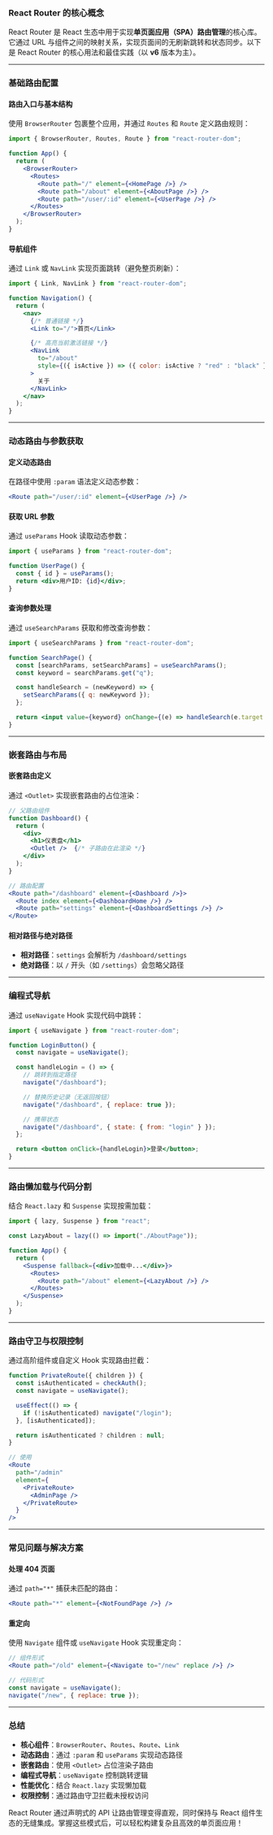 ### React Router 的核心概念  
React Router 是 React 生态中用于实现**单页面应用（SPA）路由管理**的核心库。它通过 URL 与组件之间的映射关系，实现页面间的无刷新跳转和状态同步。以下是 React Router 的核心用法和最佳实践（以 **v6** 版本为主）。

---

### 基础路由配置  
#### 路由入口与基本结构  
使用 `BrowserRouter` 包裹整个应用，并通过 `Routes` 和 `Route` 定义路由规则：  
```jsx  
import { BrowserRouter, Routes, Route } from "react-router-dom";  

function App() {  
  return (  
    <BrowserRouter>  
      <Routes>  
        <Route path="/" element={<HomePage />} />  
        <Route path="/about" element={<AboutPage />} />  
        <Route path="/user/:id" element={<UserPage />} />  
      </Routes>  
    </BrowserRouter>  
  );  
}  
```

#### 导航组件  
通过 `Link` 或 `NavLink` 实现页面跳转（避免整页刷新）：  
```jsx  
import { Link, NavLink } from "react-router-dom";  

function Navigation() {  
  return (  
    <nav>  
      {/* 普通链接 */}  
      <Link to="/">首页</Link>  

      {/* 高亮当前激活链接 */}  
      <NavLink  
        to="/about"  
        style={({ isActive }) => ({ color: isActive ? "red" : "black" })}  
      >  
        关于  
      </NavLink>  
    </nav>  
  );  
}  
```

---

### 动态路由与参数获取  
#### 定义动态路由  
在路径中使用 `:param` 语法定义动态参数：  
```jsx  
<Route path="/user/:id" element={<UserPage />} />  
```

#### 获取 URL 参数  
通过 `useParams` Hook 读取动态参数：  
```jsx  
import { useParams } from "react-router-dom";  

function UserPage() {  
  const { id } = useParams();  
  return <div>用户ID: {id}</div>;  
}  
```

#### 查询参数处理  
通过 `useSearchParams` 获取和修改查询参数：  
```jsx  
import { useSearchParams } from "react-router-dom";  

function SearchPage() {  
  const [searchParams, setSearchParams] = useSearchParams();  
  const keyword = searchParams.get("q");  

  const handleSearch = (newKeyword) => {  
    setSearchParams({ q: newKeyword });  
  };  

  return <input value={keyword} onChange={(e) => handleSearch(e.target.value)} />;  
}  
```

---

### 嵌套路由与布局  
#### 嵌套路由定义  
通过 `<Outlet>` 实现嵌套路由的占位渲染：  
```jsx  
// 父路由组件  
function Dashboard() {  
  return (  
    <div>  
      <h1>仪表盘</h1>  
      <Outlet />  {/* 子路由在此渲染 */}  
    </div>  
  );  
}  

// 路由配置  
<Route path="/dashboard" element={<Dashboard />}>  
  <Route index element={<DashboardHome />} />  
  <Route path="settings" element={<DashboardSettings />} />  
</Route>  
```

#### 相对路径与绝对路径  
- **相对路径**：`settings` 会解析为 `/dashboard/settings`  
- **绝对路径**：以 `/` 开头（如 `/settings`）会忽略父路径  

---

### 编程式导航  
通过 `useNavigate` Hook 实现代码中跳转：  
```jsx  
import { useNavigate } from "react-router-dom";  

function LoginButton() {  
  const navigate = useNavigate();  

  const handleLogin = () => {  
    // 跳转到指定路径  
    navigate("/dashboard");  

    // 替换历史记录（无返回按钮）  
    navigate("/dashboard", { replace: true });  

    // 携带状态  
    navigate("/dashboard", { state: { from: "login" } });  
  };  

  return <button onClick={handleLogin}>登录</button>;  
}  
```

---

### 路由懒加载与代码分割  
结合 `React.lazy` 和 `Suspense` 实现按需加载：  
```jsx  
import { lazy, Suspense } from "react";  

const LazyAbout = lazy(() => import("./AboutPage"));  

function App() {  
  return (  
    <Suspense fallback={<div>加载中...</div>}>  
      <Routes>  
        <Route path="/about" element={<LazyAbout />} />  
      </Routes>  
    </Suspense>  
  );  
}  
```

---

### 路由守卫与权限控制  
通过高阶组件或自定义 Hook 实现路由拦截：  
```jsx  
function PrivateRoute({ children }) {  
  const isAuthenticated = checkAuth();  
  const navigate = useNavigate();  

  useEffect(() => {  
    if (!isAuthenticated) navigate("/login");  
  }, [isAuthenticated]);  

  return isAuthenticated ? children : null;  
}  

// 使用  
<Route  
  path="/admin"  
  element={  
    <PrivateRoute>  
      <AdminPage />  
    </PrivateRoute>  
  }  
/>  
```

---

### 常见问题与解决方案  

#### 处理 404 页面  
通过 `path="*"` 捕获未匹配的路由：  
```jsx  
<Route path="*" element={<NotFoundPage />} />  
```

#### 重定向  
使用 `Navigate` 组件或 `useNavigate` Hook 实现重定向：  
```jsx  
// 组件形式  
<Route path="/old" element={<Navigate to="/new" replace />} />  

// 代码形式  
const navigate = useNavigate();  
navigate("/new", { replace: true });  
```

---

### 总结  
- **核心组件**：`BrowserRouter`、`Routes`、`Route`、`Link`  
- **动态路由**：通过 `:param` 和 `useParams` 实现动态路径  
- **嵌套路由**：使用 `<Outlet>` 占位渲染子路由  
- **编程式导航**：`useNavigate` 控制跳转逻辑  
- **性能优化**：结合 `React.lazy` 实现懒加载  
- **权限控制**：通过路由守卫拦截未授权访问  

React Router 通过声明式的 API 让路由管理变得直观，同时保持与 React 组件生态的无缝集成。掌握这些模式后，可以轻松构建复杂且高效的单页面应用！